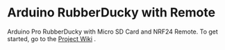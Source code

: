 # Arduino RubberDucky with Remote
Arduino Pro RubberDucky with Micro SD Card and NRF24 Remote.
To get started, go to the [Project Wiki](https://github.com/sorinbotirla/Arduino-Rubberducky-with-Remote/wiki) .
